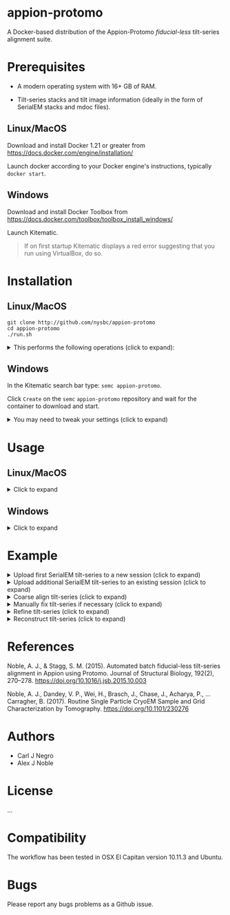 # appion-protomo
A Docker-based distribution of the Appion-Protomo *fiducial-less* tilt-series alignment suite.


# Prerequisites

- A modern operating system with 16+ GB of RAM.

- Tilt-series stacks and tilt image information (ideally in the form of SerialEM stacks and mdoc files).

## Linux/MacOS

Download and install Docker 1.21 or greater from https://docs.docker.com/engine/installation/

Launch docker according to your Docker engine's instructions, typically ``docker start``.  

## Windows

Download and install Docker Toolbox from https://docs.docker.com/toolbox/toolbox_install_windows/

Launch Kitematic.

> If on first startup Kitematic displays a red error suggesting that you run using VirtualBox, do so.

# Installation

## Linux/MacOS

```
git clone http://github.com/nysbc/appion-protomo
cd appion-protomo
./run.sh
```

<details><summary>This performs the following operations (click to expand):</summary><p>
  
- Downloads the semc/appion-protomo docker image from Docker Hub,
  
- Creates a Docker volume to persist the Mariadb database,

- Mounts `~/appion-protomo/emg/data` on the host side to `/emg/data` inside the running container,

- Mounts the `mariadb-database` Docker volume to `/var/lib/mysql` inside the running container,

- Mounts the `~/appion-protomo` directory to `/local_data` inside the running container,

- Opens ports 80 for web traffic, 3306 for database traffic, and 5901 for VNC'ing into the running container,

- Waits for the mysqld_safe database daemon to launch (for ~10 seconds, but could in rare instances take longer).

</p></details>

## Windows

In the Kitematic search bar type: `semc appion-protomo`.

Click `Create` on the `semc` `appion-protomo` repository and wait for the container to download and start.

<details><summary>You may need to tweak your settings (click to expand)</summary><p>

If you needed to run Docker using VirtualBox, then you will need to increase the amount of RAM allocated to Docker:

- Stop the Docker container,

- Open VirtualBox,

- Shut down the running virtual machine,

- Edit the Settings for the virtual machine you just shut down,

  - Increase the RAM to 8+ GB,
  
- Re-start the container.

</p></details>

# Usage

## Linux/MacOS

<details><summary>Click to expand</summary><p>

- To launch the application container, do:

```./run.sh```

- To VNC into the container, download and install a VNC viewer like RealVNC:

```https://www.realvnc.com/en/connect/download/viewer/macos/```

Use your IP and TCP port like ``192.168.99.100:5901`` as the VNC address.

- To ssh into the container, do:

```./exec.sh```

- To kill the container (does not delete the container), do:

```./kill.sh``` # Warning, this will kill any other Docker containers you have running as well, use with caution!

- To remove delete the container, but not the mounted data in /emg/data or the volume at /var/lib/mysql, do:

``` ./rmContainers.sh``` # Warning: This will delete any other inactive containers you may have running as well!

- To delete the mariadb-database volume, do:

```./rmVolumes.sh``` # Warning: The volume will be recreated the next time you do ./run.sh, but you will have an empty Appion database!

- To re-build the appion-protomo image from scratch, do:

```./build.sh``` # This will take a while!

- To access the Appion webviewer, navigate to 

```http://192.168.99.100/myamiweb``` # Your IP address will vary depending on your Docker installation.

</p></details>

## Windows

<details><summary>Click to expand</summary><p>

...

</p></details>


# Example
<details><summary>Upload first SerialEM tilt-series to a new session (click to expand)</summary><p>

Make sure your container is running via the ```./run.sh``` script.

- From inside the appion-protomo directory (on the host machine, not inside the container), do the following:


```wget http://<TILTSERIESDOWNLOADLINKHERE>
Download the following hemagglutinin SerialEM tilt-series:

https://drive.google.com/open?id=1remm05G-R7w_6GLjW1R_jmV6Qzg0fcMx

tar -zxvf HAslow1.tar.gz emg/data/tiltseries

./exec.sh

> Now we are inside the container
```
 
- Navigate to your web portal at an address like 
 
 ```192.168.99.100/myamiweb```

Select `Project DB`

Select `Add a new project`

- Fill in the form for your project and click `add`

Select `View Projects`

Select the link on the name of your newly created project (NOT the pencil-editing icon) 

Select `create processing db` and wait for the page to reload

Select `upload images to new session`


- On the next page click the dropdown for `Images grouped by` and select `SerialEM Tilt Series`

Enter a description for `Session Description`

Enter the `SerialEM stack path`

Enter the `SerialEM mdoc path`

Enter the `voltage`

Select `Just show command` at the bottom of the page


- On the next page, copy the entire uploadSerialEM.py command

Next, either execute

`./exec.sh` OR

VNC to `vnc://192.168.99.100:5901` with password `appion-protomo`

Paste the command to a terminal prompt and hit enter

- Wait for uploadSerialEM.py  to finish processing

...

</p></details>

<details><summary>Upload additional SerialEM tilt-series to an existing session (click to expand)</summary><p>

Place multiple SerialEM stacks and mdoc files (each pair with the same basename) into `emg/data/tiltseries`

> remove or move the previously-uploaded tilt-series stack and mdoc files

- Navigate to 192.168.99.100/myamiweb

Select `Image Viewer`

Make sure your project is selected in the dropdown (you should now see images in the image viewer panel)

> if you don't see images then you first need to upload one tilt-series to a new session

Click `processing` at the top

- On the next page click `Upload more images` on the left

- On the next page click the dropdown for `Images grouped by` and select `SerialEM Tilt Series`

Enter the `SerialEM directory path`

Enter the `voltage`


Select `Just show command` at the bottom of the page


- On the next page, copy the entire uploadSerialEM.py command

Next, either execute

`./exec.sh` OR

VNC to `vnc://192.168.99.100:5901` with password `appion-protomo`

Paste the command to a terminal prompt and hit enter

- Wait for uploadSerialEM.py  to finish processing

...

</p></details>

<details><summary>Coarse align tilt-series (click to expand)</summary><p>

...

</p></details>

<details><summary>Manually fix tilt-series if necessary (click to expand)</summary><p>

...

</p></details>

<details><summary>Refine tilt-series (click to expand)</summary><p>

...

</p></details>

<details><summary>Reconstruct tilt-series (click to expand)</summary><p>

...

</p></details>

# References

Noble, A. J., & Stagg, S. M. (2015). Automated batch fiducial-less tilt-series alignment in Appion using Protomo. Journal of Structural Biology, 192(2), 270–278. https://doi.org/10.1016/j.jsb.2015.10.003

Noble, A. J., Dandey, V. P., Wei, H., Brasch, J., Chase, J., Acharya, P., … Carragher, B. (2017). Routine Single Particle CryoEM Sample and Grid Characterization by Tomography. https://doi.org/10.1101/230276

# Authors

- Carl J Negro
- Alex J Noble

# License

...

# Compatibility

The workflow has been tested in OSX El Capitan version 10.11.3 and Ubuntu.

# Bugs

Please report any bugs problems as a Github issue.
